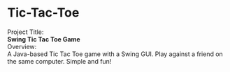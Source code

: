 # Tic-Tac-Toe
 Project Title:<br> **Swing Tic Tac Toe Game**  <br>Overview:<br> A Java-based Tic Tac Toe game with a Swing GUI. Play against a friend on the same computer. Simple and fun!
